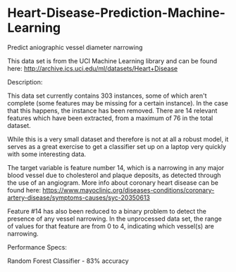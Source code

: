 # Heart-Disease-Prediction-Machine-Learning
Predict aniographic vessel diameter narrowing 

This data set is from the UCI Machine Learning library and can be found here: http://archive.ics.uci.edu/ml/datasets/Heart+Disease 

Description: 

This data set currently contains 303 instances, some of which aren't complete (some features may be missing for a certain instance). In the case that this happens, the instance has been removed. There are 14 relevant features which have been extracted, from a maximum of 76 in the total dataset. 

While this is a very small dataset and therefore is not at all a robust model, it serves as a great exercise to get a classifier set up on a laptop very quickly with some interesting data.

The target variable is feature number 14, which is a narrowing in any major blood vessel due to cholesterol and plaque deposits, as detected through the use of an angiogram. More info about coronary heart disease can be found here: https://www.mayoclinic.org/diseases-conditions/coronary-artery-disease/symptoms-causes/syc-20350613

Feature #14 has also been reduced to a binary problem to detect the presence of any vessel narrowing. In the unprocessed data set, the range of values for that feature are from 0 to 4, indicating which vessel(s) are narrowing. 

Performance Specs: 

Random Forest Classifier - 83% accuracy
